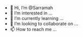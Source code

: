 - 👋 Hi, I’m @Sarramah
- 👀 I’m interested in ...
- 🌱 I’m currently learning ...
- 💞️ I’m looking to collaborate on ...
- 📫 How to reach me ...

<!---
Sarramah/Sarramah is a ✨ special ✨ repository because its `README.md` (this file) appears on your GitHub profile.
You can click the Preview link to take a look at your changes.
--->
